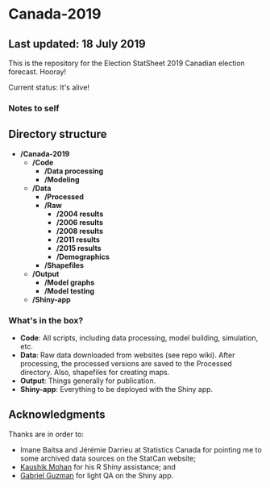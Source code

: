 # Canada-2019
## Last updated: 18 July 2019
This is the repository for the Election StatSheet 2019 Canadian election forecast. Hooray!

Current status: It's alive!

### Notes to self ###

## Directory structure
- **/Canada-2019**
  - **/Code**
    - **/Data processing**
    - **/Modeling**
  - **/Data**
    - **/Processed**
    - **/Raw**
      - **/2004 results**
      - **/2006 results**
      - **/2008 results**
      - **/2011 results**
      - **/2015 results**
      - **/Demographics**
    - **/Shapefiles**
  - **/Output**
    - **/Model graphs**
    - **/Model testing**
  - **/Shiny-app**

### What's in the box?
- **Code**: All scripts, including data processing, model building, simulation, etc.
- **Data**: Raw data downloaded from websites (see repo wiki). After processing, the processed versions are saved to the Processed directory. Also, shapefiles for creating maps.
- **Output**: Things generally for publication.
- **Shiny-app**: Everything to be deployed with the Shiny app.

## Acknowledgments
Thanks are in order to:
- Imane Baitsa and Jérémie Darrieu at Statistics Canada for pointing me to some archived data sources on the StatCan website;
- [Kaushik Mohan](https://github.com/kaushik12) for his R Shiny assistance; and
- [Gabriel Guzman](https://github.com/gabriel1200) for light QA on the Shiny app.

